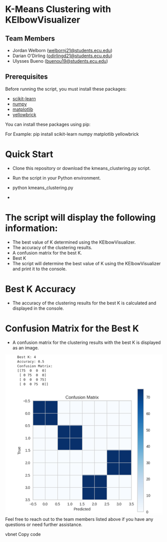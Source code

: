 # K-Means Clustering with KElbowVisualizer

## Team Members
- Jordan Welborn (welbornj21@students.ecu.edu)
- Darian O'Dirling (odirlingd21@students.ecu.edu)
- Ulysses Bueno (buenou19@students.ecu.edu)

## Prerequisites

Before running the script, you must install these packages:

- [scikit-learn](https://scikit-learn.org/stable/install.html)
- [numpy](https://numpy.org/install/)
- [matplotlib](https://matplotlib.org/stable/users/installing.html)
- [yellowbrick](https://www.scikit-yb.org/en/latest/install.html)

You can install these packages using pip:

For Example:
pip install scikit-learn numpy matplotlib yellowbrick




# Quick Start
- Clone this repository or download the kmeans_clustering.py script.

- Run the script in your Python environment.
- python kmeans_clustering.py
- 
# The script will display the following information:
- The best value of K determined using the KElbowVisualizer.
- The accuracy of the clustering results.
- A confusion matrix for the best K.
- Best K
- The script will determine the best value of K using the KElbowVisualizer and print it to the console.

# Best K Accuracy
- The accuracy of the clustering results for the best K is calculated and displayed in the console.

# Confusion Matrix for the Best K
- A confusion matrix for the clustering results with the best K is displayed as an image.

<img src="Screenshot 2023-10-05 at 3.50.46 PM.png"
     alt="Markdown Monster icon"
     style="float: left; margin-right: 10px;" />

Feel free to reach out to the team members listed above if you have any questions or need further assistance.

vbnet
Copy code



